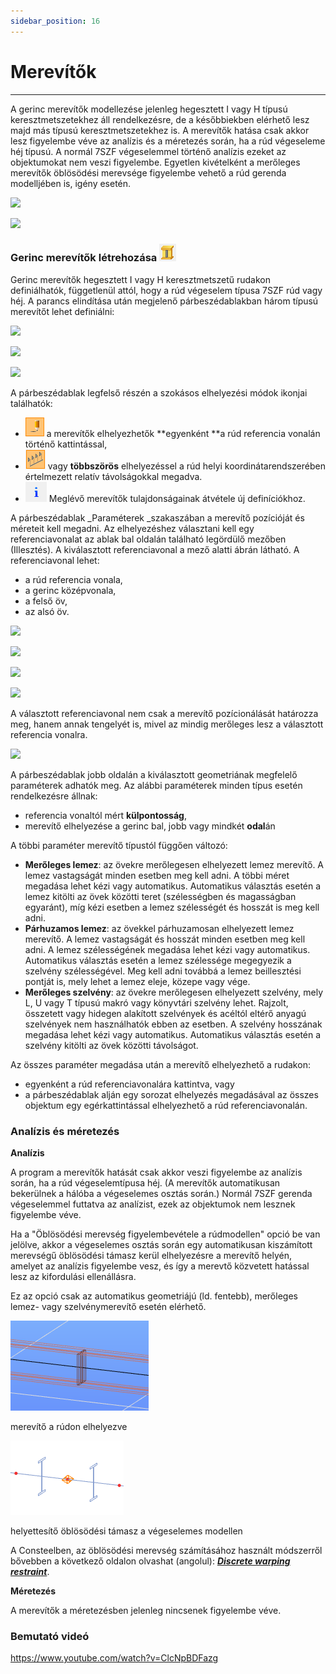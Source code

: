 ```yaml
---
sidebar_position: 16
---
```

# Merevítők
---
<!-- wp:paragraph {"align":"justify"} -->

A gerinc merevítők modellezése jelenleg hegesztett I vagy H típusú keresztmetszetekhez áll rendelkezésre, de a későbbiekben elérhető lesz majd más típusú keresztmetszetekhez is. A merevítők hatása csak akkor lesz figyelembe véve az analízis és a méretezés során, ha a rúd végeseleme héj típusú. A normál 7SZF végeselemmel történő analízis ezeket az objektumokat nem veszi figyelembe. Egyetlen kivételként a merőleges merevítők öblösödési merevsége figyelembe vehető a rúd gerenda modelljében is, igény esetén.

<!-- /wp:paragraph -->

<!-- wp:columns -->

<!-- wp:column {"width":"50%","editorskit":{"devices":false,"desktop":true,"tablet":true,"mobile":true,"loggedin":true,"loggedout":true,"acf_visibility":"","acf_field":"","acf_condition":"","acf_value":"","migrated":false,"unit_test":false}} -->

<!-- wp:image {"align":"center","id":11456,"width":392,"height":224,"sizeSlug":"full","linkDestination":"media"} -->

[![](https://consteelsoftware.com/wp-content/uploads/2021/05/scr_dualbeam_stiff_hidden.png)](./img/wp-content-uploads-2021-05-scr_dualbeam_stiff_hidden.png)

<!-- /wp:image -->

<!-- /wp:column -->

<!-- wp:column {"width":"50%","editorskit":{"devices":false,"desktop":true,"tablet":true,"mobile":true,"loggedin":true,"loggedout":true,"acf_visibility":"","acf_field":"","acf_condition":"","acf_value":"","migrated":false,"unit_test":false}} -->

<!-- wp:image {"align":"center","id":11462,"width":389,"height":224,"sizeSlug":"full","linkDestination":"media","editorskit":{"devices":false,"desktop":true,"tablet":true,"mobile":true,"loggedin":true,"loggedout":true,"acf_visibility":"","acf_field":"","acf_condition":"","acf_value":"","migrated":false,"unit_test":false}} -->

[![](https://consteelsoftware.com/wp-content/uploads/2021/05/scr_dualbeam_stiff_mesh.png)](./img/wp-content-uploads-2021-05-scr_dualbeam_stiff_mesh.png)

<!-- /wp:image -->

<!-- /wp:column -->

<!-- /wp:columns -->

<!-- wp:heading {"level":3} -->

### Gerinc merevítők létrehozása ![](./img/wp-content-uploads-2021-05-cmd_stiffener.png)

<!-- /wp:heading -->

<!-- wp:paragraph -->

Gerinc merevítők hegesztett I vagy H keresztmetszetű rudakon definiálhatók, függetlenül attól, hogy a rúd végeselem típusa 7SZF rúd vagy héj. A parancs elindítása után megjelenő párbeszédablakban három típusú merevítőt lehet definiálni:

<!-- /wp:paragraph -->

<!-- wp:columns -->

<!-- wp:column -->

<!-- wp:image {"align":"right","id":39465,"width":294,"height":385,"sizeSlug":"full","linkDestination":"media","className":"is-style-editorskit-rounded"} -->

[![](https://consteelsoftware.com/wp-content/uploads/2022/05/dial_superbeam_merevito_lemez.png)](./img/wp-content-uploads-2022-05-dial_superbeam_merevito_lemez.png)

<!-- /wp:image -->

<!-- /wp:column -->

<!-- wp:column -->

<!-- wp:image {"align":"center","id":39457,"width":294,"height":385,"sizeSlug":"full","linkDestination":"media","className":"is-style-editorskit-rounded"} -->

[![](https://consteelsoftware.com/wp-content/uploads/2022/05/dial_superbeam_merevito_lemez_parh.png)](./img/wp-content-uploads-2022-05-dial_superbeam_merevito_lemez_parh.png)

<!-- /wp:image -->

<!-- /wp:column -->

<!-- wp:column -->

<!-- wp:image {"align":"left","id":39448,"width":294,"height":385,"sizeSlug":"full","linkDestination":"media","className":"is-style-editorskit-rounded"} -->

[![](https://consteelsoftware.com/wp-content/uploads/2022/05/dial_superbeam_merevito_lemez_szelveny.png)](./img/wp-content-uploads-2022-05-dial_superbeam_merevito_lemez_szelveny.png)

<!-- /wp:image -->

<!-- /wp:column -->

<!-- /wp:columns -->

<!-- wp:paragraph -->

A párbeszédablak legfelső részén a szokásos elhelyezési módok ikonjai találhatók:

<!-- /wp:paragraph -->

<!-- wp:list -->

- ![](./img/wp-content-uploads-2021-04-5-3-draw-ico-11.png) a merevítők elhelyezhetők **egyenként **a rúd referencia vonalán történő kattintással,
- ![](./img/wp-content-uploads-2021-04-cmd_multi_place.png) vagy **többszörös** elhelyezéssel a rúd helyi koordinátarendszerében értelmezett relatív távolságokkal megadva.
- ![](./img/wp-content-uploads-2021-04-cmd_draw_get.png) Meglévő merevítők tulajdonságainak átvétele új definíciókhoz.

<!-- /wp:list -->

<!-- wp:paragraph -->

A párbeszédablak \_Paraméterek \_szakaszában a merevítő pozícióját és méreteit kell megadni. Az elhelyezéshez választani kell egy referenciavonalat az ablak bal oldalán található legördülő mezőben (Illesztés). A kiválasztott referenciavonal a mező alatti ábrán látható. A referenciavonal lehet:

<!-- /wp:paragraph -->

<!-- wp:columns -->

<!-- wp:column {"width":"24%","editorskit":{"devices":false,"desktop":true,"tablet":true,"mobile":true,"loggedin":true,"loggedout":true,"acf_visibility":"","acf_field":"","acf_condition":"","acf_value":"","migrated":false,"unit_test":false}} -->

<!-- wp:list {"editorskit":{"devices":false,"desktop":true,"tablet":true,"mobile":true,"loggedin":true,"loggedout":true,"acf_visibility":"","acf_field":"","acf_condition":"","acf_value":"","migrated":false,"unit_test":false}} -->

- a rúd referencia vonala,
- a gerinc középvonala,
- a felső öv,
- az alsó öv.

<!-- /wp:list -->

<!-- /wp:column -->

<!-- wp:column {"width":"19%","editorskit":{"devices":false,"desktop":true,"tablet":true,"mobile":true,"loggedin":true,"loggedout":true,"acf_visibility":"","acf_field":"","acf_condition":"","acf_value":"","migrated":false,"unit_test":false}} -->

<!-- wp:image {"align":"center","id":39440,"width":159,"height":159,"sizeSlug":"full","linkDestination":"media","className":"is-style-editorskit-rounded","editorskit":{"devices":false,"desktop":true,"tablet":true,"mobile":true,"loggedin":true,"loggedout":true,"acf_visibility":"","acf_field":"","acf_condition":"","acf_value":"","migrated":false,"unit_test":false}} -->

[![](https://consteelsoftware.com/wp-content/uploads/2022/05/dial_superbeam_merevito_illesztes_ref.png)](./img/wp-content-uploads-2022-05-dial_superbeam_merevito_illesztes_ref.png)

<!-- /wp:image -->

<!-- /wp:column -->

<!-- wp:column {"width":"19%","editorskit":{"devices":false,"desktop":true,"tablet":true,"mobile":true,"loggedin":true,"loggedout":true,"acf_visibility":"","acf_field":"","acf_condition":"","acf_value":"","migrated":false,"unit_test":false}} -->

<!-- wp:image {"align":"center","id":39432,"width":159,"height":158,"sizeSlug":"full","linkDestination":"media","className":"is-style-editorskit-rounded"} -->

[![](https://consteelsoftware.com/wp-content/uploads/2022/05/dial_superbeam_merevito_illesztes_gerinc.png)](./img/wp-content-uploads-2022-05-dial_superbeam_merevito_illesztes_gerinc.png)

<!-- /wp:image -->

<!-- /wp:column -->

<!-- wp:column {"width":"19%","editorskit":{"devices":false,"desktop":true,"tablet":true,"mobile":true,"loggedin":true,"loggedout":true,"acf_visibility":"","acf_field":"","acf_condition":"","acf_value":"","migrated":false,"unit_test":false}} -->

<!-- wp:image {"align":"center","id":39424,"width":159,"height":159,"sizeSlug":"full","linkDestination":"media","className":"is-style-editorskit-rounded"} -->

[![](https://consteelsoftware.com/wp-content/uploads/2022/05/dial_superbeam_merevito_illesztes_felso.png)](./img/wp-content-uploads-2022-05-dial_superbeam_merevito_illesztes_felso.png)

<!-- /wp:image -->

<!-- /wp:column -->

<!-- wp:column {"width":"19%"} -->

<!-- wp:image {"align":"center","id":39416,"width":156,"height":158,"sizeSlug":"full","linkDestination":"media","className":"is-style-editorskit-rounded"} -->

[![](https://consteelsoftware.com/wp-content/uploads/2022/05/dial_superbeam_merevito_illesztes_also.png)](./img/wp-content-uploads-2022-05-dial_superbeam_merevito_illesztes_also.png)

<!-- /wp:image -->

<!-- /wp:column -->

<!-- /wp:columns -->

<!-- wp:paragraph -->

A választott referenciavonal nem csak a merevítő pozícionálását határozza meg, hanem annak tengelyét is, mivel az mindig merőleges lesz a választott referencia vonalra.

<!-- /wp:paragraph -->

<!-- wp:image {"align":"center","id":11557,"width":380,"height":288,"sizeSlug":"full","linkDestination":"media"} -->

[![](https://consteelsoftware.com/wp-content/uploads/2021/05/scr_dualbeam_stiff_ref.png)](./img/wp-content-uploads-2021-05-scr_dualbeam_stiff_ref.png)

<!-- /wp:image -->

<!-- wp:paragraph -->

A párbeszédablak jobb oldalán a kiválasztott geometriának megfelelő paraméterek adhatók meg. Az alábbi paraméterek minden típus esetén rendelkezésre állnak:

<!-- /wp:paragraph -->

<!-- wp:list -->

- referencia vonaltól mért **külpontosság**,
- merevítő elhelyezése a gerinc bal, jobb vagy mindkét **odal**án

<!-- /wp:list -->

<!-- wp:paragraph -->

A többi paraméter merevítő típustól függően változó:

<!-- /wp:paragraph -->

<!-- wp:list -->

- **Merőleges lemez**: az övekre merőlegesen elhelyezett lemez merevítő. A lemez vastagságát minden esetben meg kell adni. A többi méret megadása lehet kézi vagy automatikus. Automatikus választás esetén a lemez kitölti az övek közötti teret (szélességben és magasságban egyaránt), míg kézi esetben a lemez szélességét és hosszát is meg kell adni.
- **Párhuzamos lemez**: az övekkel párhuzamosan elhelyezett lemez merevítő. A lemez vastagságát és hosszát minden esetben meg kell adni. A lemez szélességének megadása lehet kézi vagy automatikus. Automatikus választás esetén a lemez szélessége megegyezik a szelvény szélességével. Meg kell adni továbbá a lemez beillesztési pontját is, mely lehet a lemez eleje, közepe vagy vége.
- **Merőleges szelvény**: az övekre merőlegesen elhelyezett szelvény, mely L, U vagy T típusú makró vagy könyvtári szelvény lehet. Rajzolt, összetett vagy hidegen alakított szelvények és acéltól eltérő anyagú szelvények nem használhatók ebben az esetben. A szelvény hosszának megadása lehet kézi vagy automatikus. Automatikus választás esetén a szelvény kitölti az övek közötti távolságot.

<!-- /wp:list -->

<!-- wp:paragraph -->

Az összes paraméter megadása után a merevítő elhelyezhető a rudakon:

<!-- /wp:paragraph -->

<!-- wp:list -->

- egyenként a rúd referenciavonalára kattintva, vagy
- a párbeszédablak alján egy sorozat elhelyezés megadásával az összes objektum egy egérkattintással elhelyezhető a rúd referenciavonalán.

<!-- /wp:list -->

<!-- wp:heading {"level":3} -->

### Analízis és méretezés

<!-- /wp:heading -->

<!-- wp:paragraph -->

**Analízis**

<!-- /wp:paragraph -->

<!-- wp:paragraph {"align":"justify"} -->

A program a merevítők hatását csak akkor veszi figyelembe az analízis során, ha a rúd végeselemtípusa héj. (A merevítők automatikusan bekerülnek a hálóba a végeselemes osztás során.) Normál 7SZF gerenda végeselemmel futtatva az analízist, ezek az objektumok nem lesznek figyelembe véve.

<!-- /wp:paragraph -->

<!-- wp:paragraph -->

Ha a "Öblösödési merevség figyelembevétele a rúdmodellen" opció be van jelölve, akkor a végeselemes osztás során egy automatikusan kiszámított merevségű öblösödési támasz kerül elhelyezésre a merevítő helyén, amelyet az analízis figyelembe vesz, és így a merevtő közvetett hatással lesz az kifordulási ellenállásra.

<!-- /wp:paragraph -->

<!-- wp:paragraph -->

Ez az opció csak az automatikus geometriájú (ld. fentebb), merőleges lemez- vagy szelvénymerevítő esetén elérhető.

<!-- /wp:paragraph -->

<!-- wp:columns -->

<!-- wp:column -->

<!-- wp:image {"align":"right","id":25497,"width":197,"height":130,"sizeSlug":"full","linkDestination":"none","className":"is-style-editorskit-shadow"} -->

![](./img/wp-content-uploads-2021-10-scr_dual_stiff_warp_stru.png)

merevítő a rúdon elhelyezve

<!-- /wp:image -->

<!-- /wp:column -->

<!-- wp:column -->

<!-- wp:image {"align":"left","id":25503,"height":130,"sizeSlug":"full","linkDestination":"none","className":"is-style-editorskit-shadow"} -->

![](./img/wp-content-uploads-2021-10-scr_dual_stiff_warp_FE.png)

helyettesítő öblösödési támasz a végeselemes modellen

<!-- /wp:image -->

<!-- /wp:column -->

<!-- /wp:columns -->

<!-- wp:paragraph -->

A Consteelben, az öblösödési merevség számításához használt módszerről bővebben a következő oldalon olvashat (angolul): **_[Discrete warping restraint](/knowledgebase/discrete-warping-restraint/)_**.

<!-- /wp:paragraph -->

<!-- wp:paragraph -->

**Méretezés**

<!-- /wp:paragraph -->

<!-- wp:paragraph -->

A merevítők a méretezésben jelenleg nincsenek figyelembe véve.

<!-- /wp:paragraph -->

<!-- wp:spacer {"height":"11px","editorskit":{"devices":false,"desktop":true,"tablet":true,"mobile":true,"loggedin":true,"loggedout":true,"acf_visibility":"","acf_field":"","acf_condition":"","acf_value":"","migrated":false,"unit_test":false},"editorskit_typography":{"name":"","family":"","weight":""},"extUtilities":[]} -->

<!-- /wp:spacer -->

<!-- wp:heading {"level":3} -->

### Bemutató videó

<!-- /wp:heading -->

<!-- wp:html -->

https://www.youtube.com/watch?v=ClcNpBDFazg

<!-- /wp:html -->
